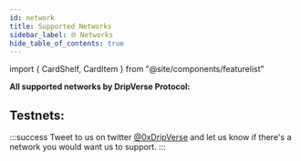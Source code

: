 ```yaml
---
id: network
title: Supported Networks
sidebar_label: 🌐 Networks
hide_table_of_contents: true
---
```

import { CardShelf, CardItem } from "@site/components/featurelist"

**All supported networks by DripVerse Protocol:**

## Testnets:
<CardShelf>
    <CardItem image="https://i.imgur.com/wcFrJCT.jpg" title="Polygon Mumbai" />
    <CardItem image="https://i.imgur.com/clGIxbi.jpg" title="Goerli" />
</CardShelf>

:::success
Tweet to us on twitter [@0xDripVerse](https://twitter.com/0xDripVerse) and let us know if there's a network you would want us to support.
:::

